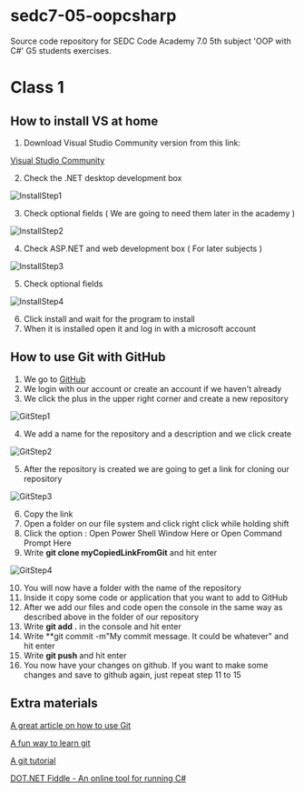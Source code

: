# sedc7-05-oopcsharp
Source code repository for SEDC Code Academy 7.0 5th subject 'OOP with C#' G5 students exercises.

# Class 1
## How to install VS at home
1. Download Visual Studio Community version from this link:

[Visual Studio Community](https://visualstudio.microsoft.com/thank-you-downloading-visual-studio/?sku=Community&rel=15)

2. Check the .NET desktop development box

![InstallStep1](https://github.com/sedc-codecademy/sedc7-05-oopcsharp/blob/master/g3/Class%201/img/installVS1.PNG?raw=true)

3. Check optional fields ( We are going to need them later in the academy )

![InstallStep2](https://github.com/sedc-codecademy/sedc7-05-oopcsharp/blob/master/g3/Class%201/img/installVS2.PNG?raw=true)

4. Check ASP.NET and web development box ( For later subjects )

![InstallStep3](https://github.com/sedc-codecademy/sedc7-05-oopcsharp/blob/master/g3/Class%201/img/installVS3.PNG?raw=true)

5. Check optional fields

![InstallStep4](https://github.com/sedc-codecademy/sedc7-05-oopcsharp/blob/master/g3/Class%201/img/installVS4.PNG?raw=true)

6. Click install and wait for the program to install
7. When it is installed open it and log in with a microsoft account

## How to use Git with GitHub
1. We go to [GitHub](www.github.com)
2. We login with our account or create an account if we haven't already
3. We click the plus in the upper right corner and create a new repository

![GitStep1](https://github.com/sedc-codecademy/sedc7-05-oopcsharp/blob/master/g3/Class%201/img/HowToGit1.PNG?raw=true)

4. We add a name for the repository and a description and we click create

![GitStep2](https://github.com/sedc-codecademy/sedc7-05-oopcsharp/blob/master/g3/Class%201/img/HowToGit2.PNG?raw=true)

5. After the repository is created we are going to get a link for cloning our repository

![GitStep3](https://github.com/sedc-codecademy/sedc7-05-oopcsharp/blob/master/g3/Class%201/img/HowToGit3.PNG?raw=true)

6. Copy the link
7. Open a folder on our file system and click right click while holding shift
8. Click the option : Open Power Shell Window Here or Open Command Prompt Here
9. Write **git clone myCopiedLinkFromGit** and hit enter

![GitStep4](https://github.com/sedc-codecademy/sedc7-05-oopcsharp/blob/master/g3/Class%201/img/HowToGit4.PNG?raw=true)

10. You will now have a folder with the name of the repository
11. Inside it copy some code or application that you want to add to GitHub
12. After we add our files and code open the console in the same way as described above in the folder of our repository
13. Write **git add .** in the console and hit enter
14. Write **git commit -m"My commit message. It could be whatever" and hit enter
15. Write **git push** and hit enter
16. You now have your changes on github. If you want to make some changes and save to github again, just repeat step 11 to 15

## Extra materials
[A great article on how to use Git](https://medium.freecodecamp.org/what-is-git-and-how-to-use-it-c341b049ae61)

[A fun way to learn git](https://learngitbranching.js.org/)

[A git tutorial](https://www.youtube.com/watch?v=SWYqp7iY_Tc)

[DOT.NET Fiddle - An online tool for running C#](https://dotnetfiddle.net/)

